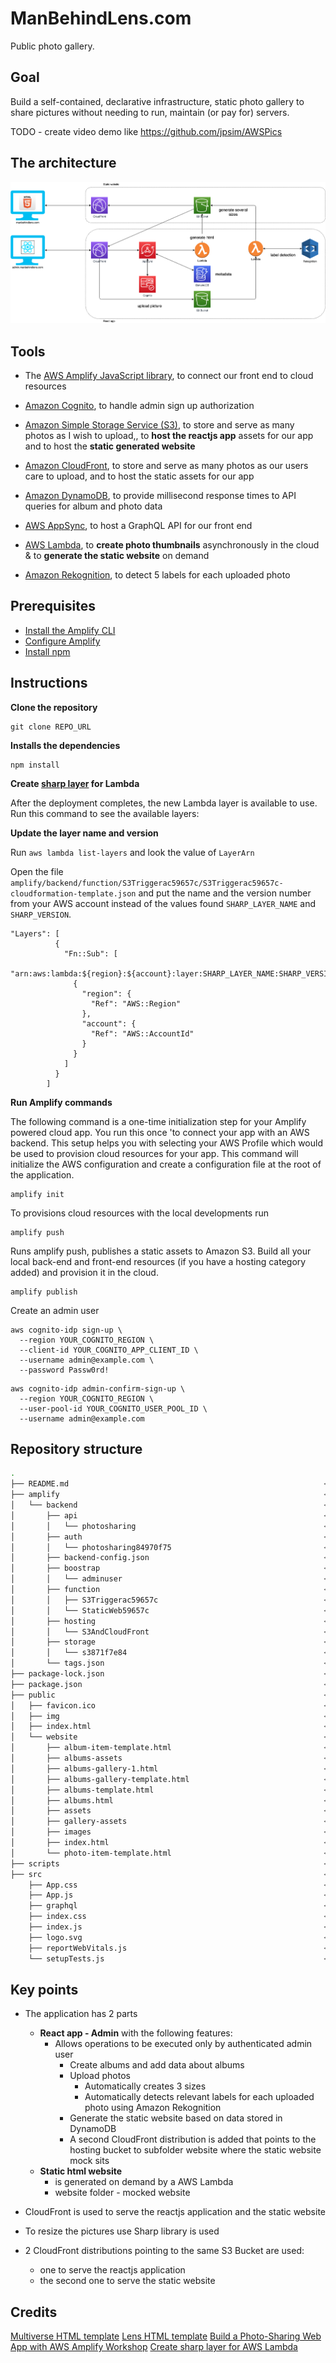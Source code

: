 # ManBehindLens.com

Public photo gallery.

## Goal

Build a self-contained, declarative infrastructure, static photo gallery to share pictures without needing to run, maintain (or pay for) servers.


TODO - create video demo like https://github.com/jpsim/AWSPics



## The architecture

![](public/website/assets/img/manbehindlens.png)

## Tools

- The  [AWS Amplify JavaScript library](https://docs.amplify.aws/), to connect our front end to cloud resources
- [Amazon Cognito](https://aws.amazon.com/cognito/), to handle admin sign up authorization
- [Amazon Simple Storage Service (S3)](https://aws.amazon.com/s3/), to store and serve as many photos as I wish to upload,, to **host the reactjs app** assets for our app and to host the **static generated website**
- [Amazon CloudFront](https://aws.amazon.com/fr/cloudfront/), to store and serve as many photos as our users care to upload, and to host the static assets for our app

- [Amazon DynamoDB](https://aws.amazon.com/dynamodb/), to provide millisecond response times to API queries for album and photo data
- [AWS AppSync](https://aws.amazon.com/appsync/), to host a GraphQL API for our front end
- [AWS Lambda](https://aws.amazon.com/lambda/), to **create photo thumbnails** asynchronously in the cloud & to **generate the static website** on demand
- [Amazon Rekognition](https://aws.amazon.com/rekognition/), to detect 5 labels for each uploaded photo


## Prerequisites

- [Install the Amplify CLI](https://docs.amplify.aws/cli/start/install#install-the-amplify-cli)
- [Configure Amplify](https://docs.amplify.aws/cli/start/install#configure-the-amplify-cli)
- [Install npm](https://www.npmjs.com/get-npm)


## Instructions

**Clone the repository**

```
git clone REPO_URL
```
**Installs the dependencies**
```
npm install
```

**Create [sharp layer](https://aws.amazon.com/blogs/compute/using-lambda-layers-to-simplify-your-development-process) for Lambda**

After the deployment completes, the new Lambda layer is available to use. Run this command to see the available layers:

**Update the layer name and version**

Run `aws lambda list-layers` and look the value of `LayerArn` 

Open the file `amplify/backend/function/S3Triggerac59657c/S3Triggerac59657c-cloudformation-template.json` and put the name and the version number from your AWS account instead of the values found `SHARP_LAYER_NAME` and `SHARP_VERSION`.
```
"Layers": [
          {
            "Fn::Sub": [
              "arn:aws:lambda:${region}:${account}:layer:SHARP_LAYER_NAME:SHARP_VERSION",
              {
                "region": {
                  "Ref": "AWS::Region"
                },
                "account": {
                  "Ref": "AWS::AccountId"
                }
              }
            ]
          }
        ]
```
**Run Amplify commands**

The following command is a one-time initialization step for your Amplify powered cloud app. You run this once 'to connect your app with an AWS backend. This setup helps you with selecting your AWS Profile which would be used to provision cloud resources for your app.
This command will initialize the AWS configuration and create a configuration file at the root of the application.

```
amplify init
```

To provisions cloud resources with the local developments run
```
amplify push
```

Runs amplify push, publishes a static assets to Amazon S3.
Build all your local back-end and front-end resources (if you have a hosting category added) and provision it in the cloud.
```
amplify publish
```

Create an admin user
```
aws cognito-idp sign-up \
  --region YOUR_COGNITO_REGION \
  --client-id YOUR_COGNITO_APP_CLIENT_ID \
  --username admin@example.com \
  --password Passw0rd!
```

```
aws cognito-idp admin-confirm-sign-up \
  --region YOUR_COGNITO_REGION \
  --user-pool-id YOUR_COGNITO_USER_POOL_ID \
  --username admin@example.com
```




## Repository structure 


```bash
.
├── README.md                                                         <-- This file    
├── amplify                                                           <-- Jupyter notebook which provides
│   └── backend                                                       <-- Jupyter notebook which provides  
│       ├── api                                                       <-- Jupyter notebook which provides
│       │   └── photosharing                                          <-- Jupyter notebook which provides
│       ├── auth                                                      <-- Jupyter notebook which provides
│       │   └── photosharing84970f75                                  <-- Jupyter notebook which provides
│       ├── backend-config.json                                       <-- Jupyter notebook which provides
│       ├── boostrap                                                  <-- Jupyter notebook which provides
│       │   └── adminuser                                             <-- Jupyter notebook which provides
│       ├── function                                                  <-- Jupyter notebook which provides
│       │   ├── S3Triggerac59657c                                     <-- Jupyter notebook which provides
│       │   └── StaticWeb59657c                                       <-- Jupyter notebook which provides  
│       ├── hosting                                                   <-- Jupyter notebook which provides
│       │   └── S3AndCloudFront                                       <-- Jupyter notebook which provides
│       ├── storage                                                   <-- Jupyter notebook which provides  
│       │   └── s3871f7e84                                            <-- Jupyter notebook which provides
│       └── tags.json                                                 <-- Jupyter notebook which provides
├── package-lock.json                                                 <-- Jupyter notebook which provides
├── package.json                                                      <-- Jupyter notebook which provides  
├── public                                                            <-- Jupyter notebook which provides  
│   ├── favicon.ico                                                   <-- Jupyter notebook which provides
│   ├── img                                                           <-- Jupyter notebook which provides
│   ├── index.html                                                    <-- Jupyter notebook which provides                             
│   └── website                                                       <-- Jupyter notebook which provides
│       ├── album-item-template.html                                  <-- Jupyter notebook which provides
│       ├── albums-assets                                             <-- Jupyter notebook which provides
│       ├── albums-gallery-1.html                                     <-- Jupyter notebook which provides
│       ├── albums-gallery-template.html                              <-- Jupyter notebook which provides
│       ├── albums-template.html                                      <-- Jupyter notebook which provides  
│       ├── albums.html                                               <-- Jupyter notebook which provides
│       ├── assets                                                    <-- Jupyter notebook which provides
│       ├── gallery-assets                                            <-- Jupyter notebook which provides
│       ├── images                                                    <-- Jupyter notebook which provides
│       ├── index.html                                                <-- Jupyter notebook which provides
│       └── photo-item-template.html                                  <-- Jupyter notebook which provides
├── scripts                                                           <-- Jupyter notebook which provides
├── src                                                               <-- Jupyter notebook which provides
    ├── App.css                                                       <-- Jupyter notebook which provides  
    ├── App.js                                                        <-- Jupyter notebook which provides
    ├── graphql                                                       <-- Jupyter notebook which provides
    ├── index.css                                                     <-- Jupyter notebook which provides  
    ├── index.js                                                      <-- Jupyter notebook which provides
    ├── logo.svg                                                      <-- Jupyter notebook which provides
    ├── reportWebVitals.js                                            <-- Jupyter notebook which provides
    └── setupTests.js                                                 <-- Jupyter notebook which provides
```

## Key points

- The application has 2 parts
    - **React app - Admin** with the following features:
        - Allows operations to be executed only by authenticated admin user
          - Create albums and add data about albums
          - Upload photos
            - Automatically creates 3 sizes
            - Automatically detects relevant labels for each uploaded photo using Amazon Rekognition
          - Generate the static website based on data stored in DynamoDB
          - A second CloudFront distribution is added that points to the hosting bucket to subfolder website where the static website mock sits
    - **Static html website**
        - is generated on demand by a AWS Lambda
        - website folder - mocked website
- CloudFront is used to serve the reactjs application and the static website
- To resize the pictures use Sharp library is used

- 2 CloudFront distributions pointing to the same S3 Bucket are used:
    - one to serve the reactjs application
    - the second one to serve the static website


## Credits

[Multiverse HTML template](https://html5up.net/multiverse)
[Lens HTML template](https://html5up.net/lens)
[Build a Photo-Sharing Web App with AWS Amplify Workshop](https://amplify-workshop.go-aws.com/)
[Create sharp layer for AWS Lambda](https://aws.amazon.com/blogs/compute/using-lambda-layers-to-simplify-your-development-process)

